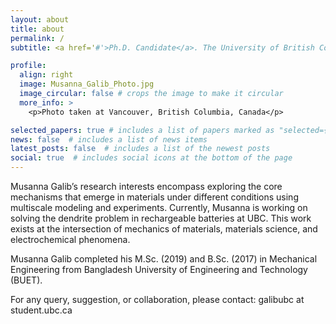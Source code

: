 ```yaml
---
layout: about
title: about
permalink: /
subtitle: <a href='#'>Ph.D. Candidate</a>. The University of British Columbia

profile:
  align: right
  image: Musanna_Galib_Photo.jpg
  image_circular: false # crops the image to make it circular
  more_info: >
    <p>Photo taken at Vancouver, British Columbia, Canada</p>

selected_papers: true # includes a list of papers marked as "selected={true}"
news: false  # includes a list of news items
latest_posts: false  # includes a list of the newest posts
social: true  # includes social icons at the bottom of the page
---
```


Musanna Galib’s research interests encompass exploring the core mechanisms that emerge in materials under different conditions using multiscale modeling and experiments. Currently, Musanna is working on solving the dendrite problem in rechargeable batteries at UBC. This work exists at the intersection of mechanics of materials, materials science, and electrochemical phenomena.  

Musanna Galib completed his M.Sc. (2019) and B.Sc. (2017) in Mechanical Engineering from Bangladesh University of Engineering and Technology (BUET).

For any query, suggestion, or collaboration, please contact: galibubc at student.ubc.ca
